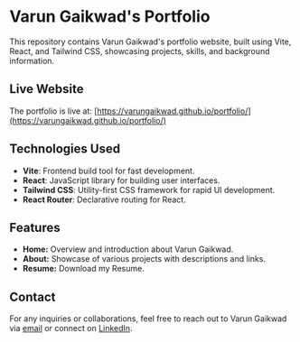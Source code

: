 # Varun Gaikwad's Portfolio

This repository contains Varun Gaikwad's portfolio website, built using Vite, React, and Tailwind CSS, showcasing projects, skills, and background information.

## Live Website

The portfolio is live at: [https://varungaikwad.github.io/portfolio/](https://varungaikwad.github.io/portfolio/)

## Technologies Used

- **Vite**: Frontend build tool for fast development.
- **React**: JavaScript library for building user interfaces.
- **Tailwind CSS**: Utility-first CSS framework for rapid UI development.
- **React Router**: Declarative routing for React.

## Features

- **Home:** Overview and introduction about Varun Gaikwad.
- **About:** Showcase of various projects with descriptions and links.
- **Resume:** Download my Resume.

## Contact

For any inquiries or collaborations, feel free to reach out to Varun Gaikwad via [email](mailto:gaikwadvarun23@gmail.com) or connect on [LinkedIn](https://www.linkedin.com/in/varun-gaikwad/).
